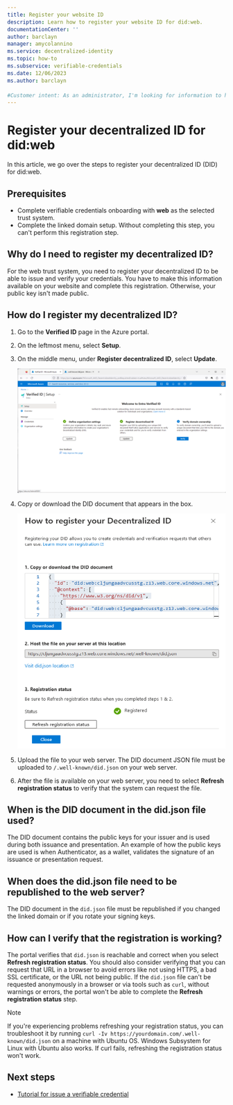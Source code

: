 ```yaml
---
title: Register your website ID
description: Learn how to register your website ID for did:web.
documentationCenter: ''
author: barclayn
manager: amycolannino
ms.service: decentralized-identity
ms.topic: how-to
ms.subservice: verifiable-credentials
ms.date: 12/06/2023
ms.author: barclayn

#Customer intent: As an administrator, I'm looking for information to help me register my website ID.
---
```


# Register your decentralized ID for did:web

In this article, we go over the steps to register your decentralized ID (DID) for did:web.

## Prerequisites

- Complete verifiable credentials onboarding with **web** as the selected trust system.
- Complete the linked domain setup. Without completing this step, you can't perform this registration step.

## Why do I need to register my decentralized ID?

For the web trust system, you need to register your decentralized ID to be able to issue and verify your credentials. You have to make this information available on your website and complete this registration. Otherwise, your public key isn't made public.

## How do I register my decentralized ID?

1. Go to the **Verified ID** page in the Azure portal.
1. On the leftmost menu, select **Setup**.
1. On the middle menu, under **Register decentralized ID**, select **Update**.

   ![Screenshot that shows the website registration page.](media/how-to-register-didwebsite/how-to-register-didwebsite-domain.png)
1. Copy or download the DID document that appears in the box.

   ![Screenshot that shows did.json.](media/how-to-register-didwebsite/how-to-register-didwebsite-diddoc.png)
1. Upload the file to your web server. The DID document JSON file must be uploaded to `/.well-known/did.json` on your web server.
1. After the file is available on your web server, you need to select **Refresh registration status** to verify that the system can request the file.

## When is the DID document in the did.json file used?

The DID document contains the public keys for your issuer and is used during both issuance and presentation. An example of how the public keys are used is when Authenticator, as a wallet, validates the signature of an issuance or presentation request.

## When does the did.json file need to be republished to the web server?

The DID document in the `did.json` file must be republished if you changed the linked domain or if you rotate your signing keys.

## How can I verify that the registration is working?

The portal verifies that `did.json` is reachable and correct when you select **Refresh registration status**. You should also consider verifying that you can request that URL in a browser to avoid errors like not using HTTPS, a bad SSL certificate, or the URL not being public. If the `did.json` file can't be requested anonymously in a browser or via tools such as `curl`, without warnings or errors, the portal won't be able to complete the **Refresh registration status** step.

>[!NOTE]
> If you're experiencing problems refreshing your registration status, you can troubleshoot it by running `curl -Iv https://yourdomain.com/.well-known/did.json` on a machine with Ubuntu OS. Windows Subsystem for Linux with Ubuntu also works. If curl fails, refreshing the registration status won't work.

## Next steps

- [Tutorial for issue a verifiable credential](verifiable-credentials-configure-issuer.md)